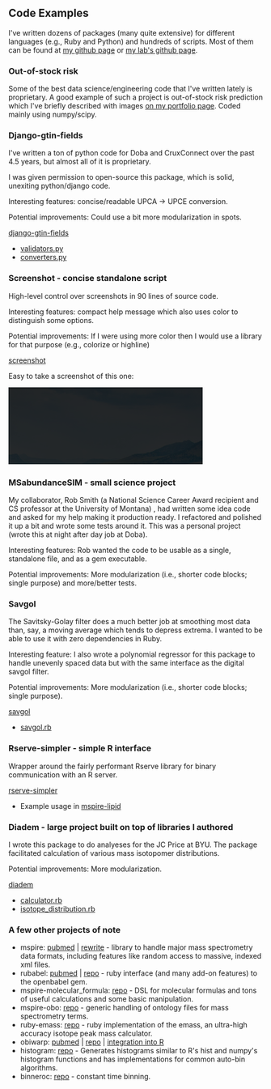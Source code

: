## Code Examples

I've written dozens of packages (many quite extensive) for different languages (e.g., Ruby and Python) and hundreds of scripts.  Most of them can be found at [my github page](https://github.com/jtprince) or [my lab's github page](https://github.com/princelab).

### Out-of-stock risk

Some of the best data science/engineering code that I've written lately is proprietary.  A good example of such a project is out-of-stock risk prediction which I've briefly described with images [on my portfolio page](https://github.com/jtprince/portfolio/#out-of-stock-risk).  Coded mainly using numpy/scipy.

### Django-gtin-fields

I've written a ton of python code for Doba and CruxConnect over the past 4.5 years, but almost all of it is proprietary.

I was given permission to open-source this package, which is solid, unexiting python/django code.

Interesting features: concise/readable UPCA -> UPCE conversion.

Potential improvements: Could use a bit more modularization in spots.

[django-gtin-fields](https://github.com/CruxConnect/django-gtin-fields)

* [validators.py](https://github.com/CruxConnect/django-gtin-fields/blob/master/gtin_fields/validators.py)
* [converters.py](https://github.com/CruxConnect/django-gtin-fields/blob/master/gtin_fields/converters.py)

### Screenshot - concise standalone script

High-level control over screenshots in 90 lines of source code.

Interesting features: compact help message which also uses color to distinguish some options.

Potential improvements: If I were using more color then I would use a library for that purpose (e.g., colorize or highline)

[screenshot](https://github.com/jtprince/dotfiles/blob/master/bin/sc)

Easy to take a screenshot of this one:

![example](media/code-examples/sc-example-2019-04-03--01-14-10.png)

### MSabundanceSIM - small science project

My collaborator, Rob Smith (a National Science Career Award recipient and CS professor at the University of Montana) , had written some idea code  and asked for my help making it production ready. I refactored and polished it up a bit and wrote some tests around it.  This was a personal project (wrote this at night after day job at Doba).

Interesting features: Rob wanted the code to be usable as a single, standalone file, and as a gem executable.

Potential improvements: More modularization (i.e., shorter code blocks; single purpose) and more/better tests.

### Savgol

The Savitsky-Golay filter does a much better job at smoothing most data than, say, a moving average which tends to depress extrema.  I wanted to be able to use it with zero dependencies in Ruby.

Interesting feature: I also wrote a polynomial regressor for this package to handle unevenly spaced data but with the same interface as the digital savgol filter.

Potential improvements: More modularization (i.e., shorter code blocks; single purpose).

[savgol](https://github.com/princelab/savgol)

* [savgol.rb](https://github.com/princelab/savgol/blob/master/lib/savgol.rb)

### Rserve-simpler - simple R interface

Wrapper around the fairly performant Rserve library for binary communication with an R server.

[rserve-simpler](https://github.com/jtprince/rserve-simpler)

* Example usage in [mspire-lipid](https://github.com/princelab/mspire-lipid/blob/master/lib/mspire/lipid/search/probability_distribution.rb)

### Diadem - large project built on top of libraries I authored

I wrote this package to do analyeses for the JC Price at BYU. The package facilitated calculation of various mass isotopomer distributions.

Potential improvements: More modularization.

[diadem](https://github.com/princelab/diadem)

* [calculator.rb](https://github.com/princelab/diadem/blob/master/lib/diadem/calculator.rb)
* [isotope_distribution.rb](https://github.com/princelab/diadem/blob/master/lib/diadem/isotope_distribution.rb)

### A few other projects of note

* mspire: [pubmed](https://www.ncbi.nlm.nih.gov/pubmed/18930952) | [rewrite](https://github.com/princelab/mspire) - library to handle major mass spectrometry data formats, including features like random access to massive, indexed xml files.
* rubabel: [pubmed](https://www.ncbi.nlm.nih.gov/pubmed/18930952) | [repo](https://github.com/princelab/rubabel) - ruby interface (and many add-on features) to the openbabel gem.
* mspire-molecular_formula: [repo](https://github.com/princelab/mspire-molecular_formula) - DSL for molecular formulas and tons of useful calculations and some basic manipulation.
* mspire-obo: [repo](https://github.com/princelab/mspire-obo) - generic handling of ontology files for mass spectrometry terms.
* ruby-emass: [repo](https://github.com/princelab/ruby-emass) - ruby implementation of the emass, an ultra-high accuracy isotope peak mass calculator.
* obiwarp: [pubmed](https://www.ncbi.nlm.nih.gov/pubmed/16944896) | [repo](https://sourceforge.net/projects/obi-warp/files/obiwarp/) | [integration into R](https://rdrr.io/bioc/xcms/man/retcor.obiwarp-methods.html)
* histogram: [repo](https://github.com/jtprince/histogram) - Generates histograms similar to R's hist and numpy's histogram functions and has implementations for common auto-bin algorithms.
* binneroc: [repo](https://github.com/jtprince/binneroc) - constant time binning.
